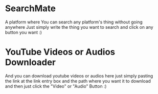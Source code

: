 # SearchMate
A platform where You can search any platform's thing without going anywhere
Just simply write the thing you want to search and click on any button you want :)

# YouTube Videos or Audios Downloader
And you can download youtube videos or audios here
just simply pasting the link at the link entry box and the path where you want it to download and then just click the "Video" or "Audio" Button :)
